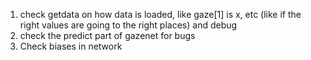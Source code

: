1) check getdata on how data is loaded, like gaze[1] is x, etc (like if the right values are going to the right places) and debug 
2) check the predict part of gazenet for bugs 
3) Check biases in network


